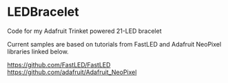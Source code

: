 # LEDBracelet
Code for my Adafruit Trinket powered 21-LED bracelet

Current samples are based on tutorials from FastLED and Adafruit NeoPixel libraries linked below.

https://github.com/FastLED/FastLED
<br>
https://github.com/adafruit/Adafruit_NeoPixel
